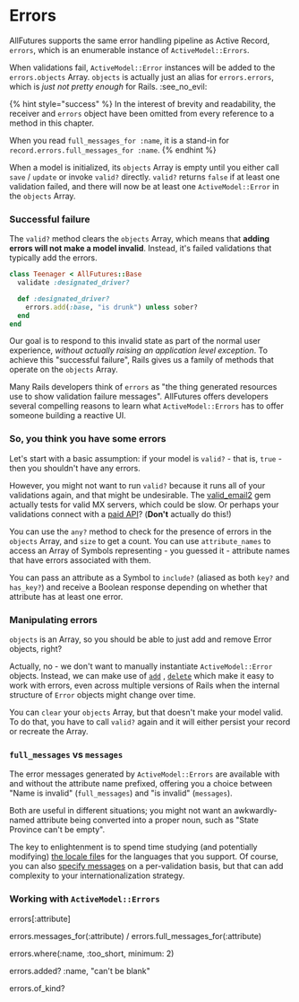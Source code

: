 # Errors

AllFutures supports the same error handling pipeline as Active Record, `errors`, which is an enumerable instance of `ActiveModel::Errors`.

When validations fail, `ActiveModel::Error` instances will be added to the `errors.objects` Array. `objects` is actually just an alias for `errors.errors`, which is _just not pretty enough_ for Rails. :see\_no\_evil:

{% hint style="success" %}
In the interest of brevity and readability, the receiver and `errors` object have been omitted from every reference to a method in this chapter.

When you read `full_messages_for :name`, it is a stand-in for `record.errors.full_messages_for :name`.
{% endhint %}

When a model is initialized, its `objects` Array is empty until you either call `save` / `update` or invoke `valid?` directly. `valid?` returns `false` if at least one validation failed, and there will now be at least one `ActiveModel::Error` in the `objects` Array.

### Successful failure

The `valid?` method clears the `objects` Array, which means that **adding errors will not make a model invalid**. Instead, it's failed validations that typically add the errors.

```ruby
class Teenager < AllFutures::Base
  validate :designated_driver?

  def :designated_driver?
    errors.add(:base, "is drunk") unless sober?
  end
end

```

Our goal is to respond to this invalid state as part of the normal user experience, _without actually raising an application level exception_. To achieve this "successful failure", Rails gives us a family of methods that operate on the `objects` Array.&#x20;

Many Rails developers think of `errors` as "the thing generated resources use to show validation failure messages". AllFutures offers developers several compelling reasons to learn what `ActiveModel::Errors` has to offer someone building a reactive UI.

### So, you think you have some errors

Let's start with a basic assumption: if your model is `valid?` - that is, `true` - then you shouldn't have any errors.

However, you might not want to run `valid?` because it runs all of your validations again, and that might be undesirable. The [valid\_email2](https://github.com/lisinge/valid\_email2) gem actually tests for valid MX servers, which could be slow. Or perhaps your validations connect with a [paid API](https://github.com/stripe-samples/identity)? (**Don't** actually do this!)

You can use the `any?` method to check for the presence of errors in the `objects` Array, and `size` to get a count. You can use `attribute_names` to access an Array of Symbols representing - you guessed it - attribute names that have errors associated with them.

You can pass an attribute as a Symbol to `include?` (aliased as both `key?` and `has_key?`) and receive a Boolean response depending on whether that attribute has at least one error.

### Manipulating errors

`objects` is an Array, so you should be able to just add and remove Error objects, right?

Actually, no - we don't want to manually instantiate `ActiveModel::Error` objects. Instead, we can make use of [`add`](https://api.rubyonrails.org/v7.0.0/classes/ActiveModel/Errors.html#method-i-add) , [`delete`](https://api.rubyonrails.org/v7.0.0/classes/ActiveModel/Errors.html#method-i-delete) which make it easy to work with errors, even across multiple versions of Rails when the internal structure of `Error` objects might change over time.

You can `clear` your `objects` Array, but that doesn't make your model valid. To do that, you have to call `valid?` again and it will either persist your record or recreate the Array.

### `full_messages` vs `messages`

The error messages generated by `ActiveModel::Errors` are available with and without the attribute name prefixed, offering you a choice between "Name is invalid" (`full_messages`) and "is invalid" (`messages`).

Both are useful in different situations; you might not want an awkwardly-named attribute being converted into a proper noun, such as "State Province can't be empty".

The key to enlightenment is to spend time studying (and potentially modifying) [the locale file](https://github.com/rails/rails/blob/main/activemodel/lib/active\_model/locale/en.yml)s for the languages that you support. Of course, you can also [specify messages](https://guides.rubyonrails.org/active\_record\_validations.html#message) on a per-validation basis, but that can add complexity to your internationalization strategy.

### Working with `ActiveModel::Errors`

errors\[:attribute]

errors.messages\_for(:attribute) / errors.full\_messages\_for(:attribute)

errors.where(:name, :too\_short, minimum: 2)

errors.added? :name, "can't be blank"

errors.of\_kind?

